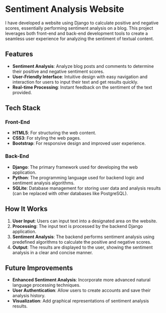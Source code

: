 

# Sentiment Analysis Website

I have developed a website using Django to calculate positive and negative scores, essentially performing sentiment analysis on a blog. This project leverages both front-end and back-end development tools to create a seamless user experience for analyzing the sentiment of textual content.

## Features

- **Sentiment Analysis**: Analyze blog posts and comments to determine their positive and negative sentiment scores.
- **User-Friendly Interface**: Intuitive design with easy navigation and interaction for users to input their text and get results quickly.
- **Real-time Processing**: Instant feedback on the sentiment of the text provided.

## Tech Stack

### Front-End
- **HTML5**: For structuring the web content.
- **CSS3**: For styling the web pages.
- **Bootstrap**: For responsive design and improved user experience.

### Back-End
- **Django**: The primary framework used for developing the web application.
- **Python**: The programming language used for backend logic and sentiment analysis algorithms.
- **SQLite**: Database management for storing user data and analysis results (can be replaced with other databases like PostgreSQL).

## How It Works

1. **User Input**: Users can input text into a designated area on the website.
2. **Processing**: The input text is processed by the backend Django application.
3. **Sentiment Analysis**: The backend performs sentiment analysis using predefined algorithms to calculate the positive and negative scores.
4. **Output**: The results are displayed to the user, showing the sentiment analysis in a clear and concise manner.


## Future Improvements

- **Enhanced Sentiment Analysis**: Incorporate more advanced natural language processing techniques.
- **User Authentication**: Allow users to create accounts and save their analysis history.
- **Visualization**: Add graphical representations of sentiment analysis results.
